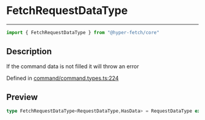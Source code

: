 

# FetchRequestDataType

<div class="api-docs__separator" data-reactroot="">

---

</div><div class="api-docs__import" data-reactroot="">

```ts
import { FetchRequestDataType } from "@hyper-fetch/core"
```

</div><div class="api-docs__section">

## Description

</div><div class="api-docs__description"><span class="api-docs__do-not-parse">

If the command data is not filled it will throw an error

</span></div><p class="api-docs__definition">

Defined in [command/command.types.ts:224](https://github.com/BetterTyped/hyper-fetch/blob/9cf1f580/packages/core/src/command/command.types.ts#L224)

</p><div class="api-docs__section">

## Preview

</div><div class="api-docs__preview type single">

```ts
type FetchRequestDataType<RequestDataType,HasData> = RequestDataType extends NegativeTypes ? { data?: NegativeTypes } : HasData extends true ? { data?: NegativeTypes } : { data: RequestDataType };
```

</div>